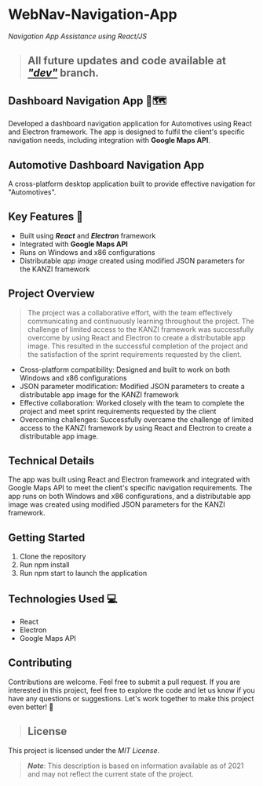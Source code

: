 # WebNav-Navigation-App

*Navigation App Assistance using React/JS*

> ## All future updates and code available at **_["dev"](https://github.com/SushankSharma/WebNav-Navigation-App/tree/dev)_** branch.

## Dashboard Navigation App 🚚🗺️
Developed a dashboard navigation application for Automotives using React and Electron framework. The app is designed to fulfil the client's specific navigation needs, including integration with __Google Maps API__.

## Automotive Dashboard Navigation App

A cross-platform desktop application built to provide effective navigation for "Automotives". 

## Key Features 🔑
- Built using ***React*** and ***Electron*** framework
- Integrated with ****Google Maps API****
- Runs on Windows and x86 configurations
- Distributable *app image* created using modified JSON parameters for the KANZI framework

## Project Overview
> The project was a collaborative effort, with the team effectively communicating and continuously learning throughout the project. The challenge of limited access to the KANZI framework was successfully overcome by using React and Electron to create a distributable app image. This resulted in the successful completion of the project and the satisfaction of the sprint requirements requested by the client.
- Cross-platform compatibility: Designed and built to work on both Windows and x86 configurations
- JSON parameter modification: Modified JSON parameters to create a distributable app image for the KANZI framework
- Effective collaboration: Worked closely with the team to complete the project and meet sprint requirements requested by the client
- Overcoming challenges: Successfully overcame the challenge of limited access to the KANZI framework by using React and Electron to create a distributable app image.

## Technical Details
The app was built using React and Electron framework and integrated with Google Maps API to meet the client's specific navigation requirements. The app runs on both Windows and x86 configurations, and a distributable app image was created using modified JSON parameters for the KANZI framework.

## Getting Started
1. Clone the repository
2. Run npm install
3. Run npm start to launch the application

## Technologies Used 💻
- React
- Electron
- Google Maps API

## Contributing
Contributions are welcome. Feel free to submit a pull request.
If you are interested in this project, feel free to explore the code and let us know if you have any questions or suggestions. Let's work together to make this project even better! 🤝

>## License
This project is licensed under the *MIT License*.

> **_Note_**: This description is based on information available as of 2021 and may not reflect the current state of the project.
